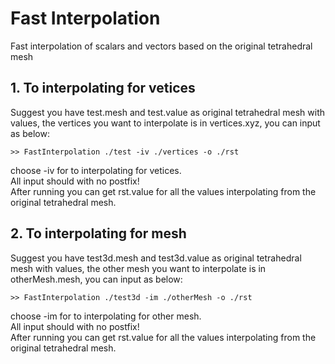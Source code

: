 # Fast Interpolation
Fast interpolation of scalars and vectors based on the original tetrahedral mesh

##  1. To interpolating for vetices
Suggest you have test.mesh and test.value as original tetrahedral mesh with values, the vertices you want to interpolate is in vertices.xyz, you can input as below:

```
>> FastInterpolation ./test -iv ./vertices -o ./rst
```
choose -iv for to interpolating for vetices.   
All input should with no postfix!  
After running you can get rst.value for all the values interpolating from the original tetrahedral mesh. 
##  2. To interpolating for mesh
Suggest you have test3d.mesh and test3d.value as original tetrahedral mesh with values, the other mesh you want to interpolate is in otherMesh.mesh, you can input as below:

```
>> FastInterpolation ./test3d -im ./otherMesh -o ./rst
```
choose -im for to interpolating for other mesh.  
All input should with no postfix!  
After running you can get rst.value for all the values interpolating from the original tetrahedral mesh. 